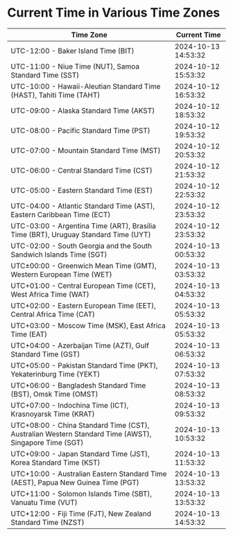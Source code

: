 # Current Time in Various Time Zones

| Time Zone | Current Time |
|-----------|--------------|
| UTC-12:00 - Baker Island Time (BIT) | 2024-10-13 14:53:32 |
| UTC-11:00 - Niue Time (NUT), Samoa Standard Time (SST) | 2024-10-12 15:53:32 |
| UTC-10:00 - Hawaii-Aleutian Standard Time (HAST), Tahiti Time (TAHT) | 2024-10-12 16:53:32 |
| UTC-09:00 - Alaska Standard Time (AKST) | 2024-10-12 18:53:32 |
| UTC-08:00 - Pacific Standard Time (PST) | 2024-10-12 19:53:32 |
| UTC-07:00 - Mountain Standard Time (MST) | 2024-10-12 20:53:32 |
| UTC-06:00 - Central Standard Time (CST) | 2024-10-12 21:53:32 |
| UTC-05:00 - Eastern Standard Time (EST) | 2024-10-12 22:53:32 |
| UTC-04:00 - Atlantic Standard Time (AST), Eastern Caribbean Time (ECT) | 2024-10-12 23:53:32 |
| UTC-03:00 - Argentina Time (ART), Brasília Time (BRT), Uruguay Standard Time (UYT) | 2024-10-12 23:53:32 |
| UTC-02:00 - South Georgia and the South Sandwich Islands Time (SGT) | 2024-10-13 00:53:32 |
| UTC±00:00 - Greenwich Mean Time (GMT), Western European Time (WET) | 2024-10-13 03:53:32 |
| UTC+01:00 - Central European Time (CET), West Africa Time (WAT) | 2024-10-13 04:53:32 |
| UTC+02:00 - Eastern European Time (EET), Central Africa Time (CAT) | 2024-10-13 05:53:32 |
| UTC+03:00 - Moscow Time (MSK), East Africa Time (EAT) | 2024-10-13 05:53:32 |
| UTC+04:00 - Azerbaijan Time (AZT), Gulf Standard Time (GST) | 2024-10-13 06:53:32 |
| UTC+05:00 - Pakistan Standard Time (PKT), Yekaterinburg Time (YEKT) | 2024-10-13 07:53:32 |
| UTC+06:00 - Bangladesh Standard Time (BST), Omsk Time (OMST) | 2024-10-13 08:53:32 |
| UTC+07:00 - Indochina Time (ICT), Krasnoyarsk Time (KRAT) | 2024-10-13 09:53:32 |
| UTC+08:00 - China Standard Time (CST), Australian Western Standard Time (AWST), Singapore Time (SGT) | 2024-10-13 10:53:32 |
| UTC+09:00 - Japan Standard Time (JST), Korea Standard Time (KST) | 2024-10-13 11:53:32 |
| UTC+10:00 - Australian Eastern Standard Time (AEST), Papua New Guinea Time (PGT) | 2024-10-13 13:53:32 |
| UTC+11:00 - Solomon Islands Time (SBT), Vanuatu Time (VUT) | 2024-10-13 13:53:32 |
| UTC+12:00 - Fiji Time (FJT), New Zealand Standard Time (NZST) | 2024-10-13 14:53:32 |
